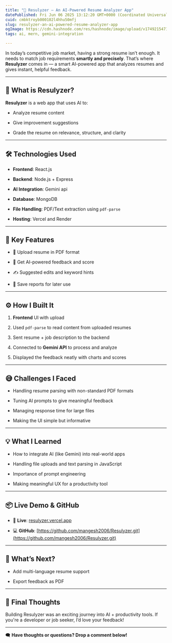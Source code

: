 ```yaml
---
title: "🤖 Resulyzer – An AI-Powered Resume Analyzer App"
datePublished: Fri Jun 06 2025 13:12:20 GMT+0000 (Coordinated Universal Time)
cuid: cmbktroyb000102l4hhu50mfj
slug: resulyzer-an-ai-powered-resume-analyzer-app
ogImage: https://cdn.hashnode.com/res/hashnode/image/upload/v1749215471847/7d173735-3c99-40a1-9d71-174755844dbb.png
tags: ai, mern, gemini-integration

---
```


In today’s competitive job market, having a strong resume isn’t enough. It needs to match job requirements **smartly and precisely**. That’s where **Resulyzer** comes in — a smart AI-powered app that analyzes resumes and gives instant, helpful feedback.

---

## 🧠 What is Resulyzer?

**Resulyzer** is a web app that uses AI to:

* Analyze resume content
    
* Give improvement suggestions
    
* Grade the resume on relevance, structure, and clarity
    

---

## 🛠️ Technologies Used

* **Frontend**: React.js
    
* **Backend**: Node.js + Express
    
* **AI Integration**: Gemini api
    
* **Database**: MongoDB
    
* **File Handling**: PDF/Text extraction using `pdf-parse`
    
* **Hosting**: Vercel and Render
    

---

## 🎯 Key Features

* 📄 Upload resume in PDF format
    
* 🧠 Get AI-powered feedback and score
    
* ✍️ Suggested edits and keyword hints
    
* 💾 Save reports for later use
    

---

## ⚙️ How I Built It

1. **Frontend** UI with upload
    
2. Used `pdf-parse` to read content from uploaded resumes
    
3. Sent resume + job description to the backend
    
4. Connected to **Gemini API** to process and analyze
    
5. Displayed the feedback neatly with charts and scores
    

---

## 😅 Challenges I Faced

* Handling resume parsing with non-standard PDF formats
    
* Tuning AI prompts to give meaningful feedback
    
* Managing response time for large files
    
* Making the UI simple but informative
    

---

## 💡 What I Learned

* How to integrate AI (like Gemini) into real-world apps
    
* Handling file uploads and text parsing in JavaScript
    
* Importance of prompt engineering
    
* Making meaningful UX for a productivity tool
    

---

## 📦 Live Demo & GitHub

* 🔗 **Live**: [resulyzer.vercel.app](http://resulyzer.vercel.app)
    
* 💻 **GitHub**: [https://github.com/mangesh2006/Resulyzer.git](https://github.com/mangesh2006/Resulyzer.git)
    

---

## 🚀 What’s Next?

* Add multi-language resume support
    
* Export feedback as PDF
    

---

## 🙌 Final Thoughts

Building Resulyzer was an exciting journey into AI + productivity tools. If you're a developer or job seeker, I’d love your feedback!

---

🗨️ **Have thoughts or questions? Drop a comment below!**